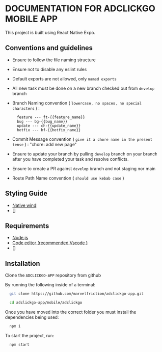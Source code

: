 
# DOCUMENTATION FOR ADCLICKGO MOBILE APP
This project is built using React Native Expo.

## Conventions and guidelines

-   Ensure to follow the file naming structure
-   Ensure not to disable any eslint rules
-   Default exports are not allowed, only `named exports`
-   All new task must be done on a new branch checked out from `develop` branch
-   Branch Naming convention ( `lowercase, no spaces, no special characters` ) :

          feature --- ft-{{feature_name}}
          bug --- bg-{{bug_name}}
          update --- ch-{{update_name}}
          hotfix --- hf-{{hotfix_name}}

-   Commit Message convention ( `give it a chore name in the present tense` ) :
          "chore: add new page"

-   Ensure to update your branch by pulling `develop` branch on your branch after you have completed your task and resolve conflicts.
-   Ensure to create a PR against `develop` branch and not staging nor main

-   Route Path Name convention ( `should use kebab case` )

## Styling Guide

-   [Native wind](https://nativewind.dev/)
-   []

## Requirements

-   [Node.js](https://nodejs.org/en/)
-   [Code editor (recommended Vscode )](https://code.visualstudio.com/download)
-   []

## Installation

Clone the `ADCLICKGO-APP` repository from github

By running the following inside of a terminal:

```bash
  git clone https://github.com/marvelfriction/adclickgo-app.git
```

```bash
  cd adclickgo-app/mobile/adclickgo
```

Once you have moved into the correct folder you must install the dependencies being used:

```bash
  npm i
```

To start the project, run:

```bash
  npm start
```
